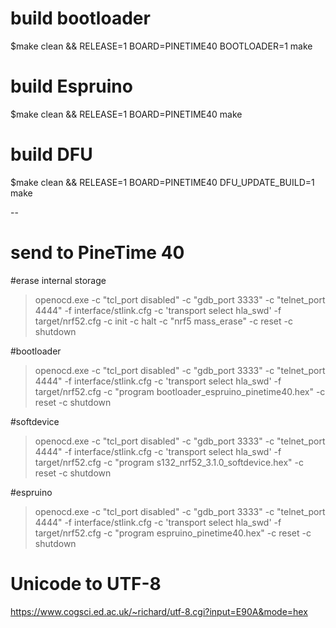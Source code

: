 # build bootloader 
$make clean && RELEASE=1 BOARD=PINETIME40 BOOTLOADER=1 make

# build Espruino
$make clean && RELEASE=1 BOARD=PINETIME40 make

# build DFU
$make clean && RELEASE=1 BOARD=PINETIME40 DFU_UPDATE_BUILD=1 make



-- 
# send to PineTime 40

#erase internal storage
> openocd.exe -c "tcl_port disabled" -c "gdb_port 3333" -c "telnet_port 4444" -f interface/stlink.cfg -c 'transport select hla_swd' -f target/nrf52.cfg -c init -c halt -c "nrf5 mass_erase" -c reset -c shutdown

#bootloader
> openocd.exe -c "tcl_port disabled" -c "gdb_port 3333" -c "telnet_port 4444" -f interface/stlink.cfg -c 'transport select hla_swd' -f target/nrf52.cfg -c "program bootloader_espruino_pinetime40.hex" -c reset -c shutdown

#softdevice
> openocd.exe -c "tcl_port disabled" -c "gdb_port 3333" -c "telnet_port 4444" -f interface/stlink.cfg -c 'transport select hla_swd' -f target/nrf52.cfg -c "program s132_nrf52_3.1.0_softdevice.hex" -c reset -c shutdown

#espruino
> openocd.exe -c "tcl_port disabled" -c "gdb_port 3333" -c "telnet_port 4444" -f interface/stlink.cfg -c 'transport select hla_swd' -f target/nrf52.cfg -c "program espruino_pinetime40.hex" -c reset -c shutdown



# Unicode to UTF-8
https://www.cogsci.ed.ac.uk/~richard/utf-8.cgi?input=E90A&mode=hex

